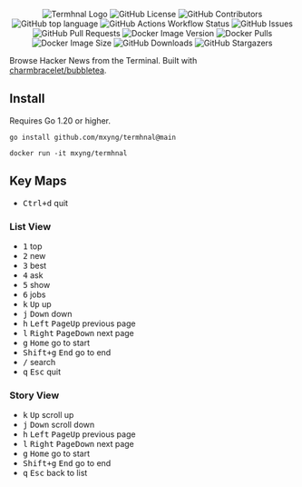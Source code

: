 <p align="center">
  <img alt="Termhnal Logo" src="https://github.com/user-attachments/assets/12071c2e-0aa0-453d-88e4-cc5517ddc01a">
  <img alt="GitHub License" src="https://img.shields.io/github/license/mxyng/termhnal">
  <img alt="GitHub Contributors" src="https://img.shields.io/github/contributors/mxyng/termhnal">
  <img alt="GitHub top language" src="https://img.shields.io/github/languages/top/mxyng/termhnal">
  <img alt="GitHub Actions Workflow Status" src="https://img.shields.io/github/actions/workflow/status/mxyng/termhnal/build.yaml">
  <img alt="GitHub Issues" src="https://img.shields.io/github/issues/mxyng/termhnal">
  <img alt="GitHub Pull Requests" src="https://img.shields.io/github/issues-pr/mxyng/termhnal">
  <img alt="Docker Image Version" src="https://img.shields.io/docker/v/mxyng/termhnal">
  <img alt="Docker Pulls" src="https://img.shields.io/docker/pulls/mxyng/termhnal">
  <img alt="Docker Image Size" src="https://img.shields.io/docker/image-size/mxyng/termhnal">
  <img alt="GitHub Downloads" src="https://img.shields.io/github/downloads/mxyng/termhnal/total">
  <img alt="GitHub Stargazers" src="https://img.shields.io/github/stars/mxyng/termhnal">
</p>

Browse Hacker News from the Terminal. Built with [charmbracelet/bubbletea](https://github.com/charmbracelet/bubbletea).

## Install

Requires Go 1.20 or higher.

```shell
go install github.com/mxyng/termhnal@main
```

```shell
docker run -it mxyng/termhnal
```

## Key Maps

- <kbd>Ctrl+d</kbd> quit

### List View

- <kbd>1</kbd> top
- <kbd>2</kbd> new
- <kbd>3</kbd> best
- <kbd>4</kbd> ask
- <kbd>5</kbd> show
- <kbd>6</kbd> jobs
- <kbd>k</kbd> <kbd>Up</kbd> up
- <kbd>j</kbd> <kbd>Down</kbd> down
- <kbd>h</kbd> <kbd>Left</kbd> <kbd>PageUp</kbd> previous page
- <kbd>l</kbd> <kbd>Right</kbd> <kbd>PageDown</kbd> next page
- <kbd>g</kbd> <kbd>Home</kbd> go to start
- <kbd>Shift+g</kbd> <kbd>End</kbd> go to end
- <kbd>/</kbd> search
- <kbd>q</kbd> <kbd>Esc</kbd> quit

### Story View

- <kbd>k</kbd> <kbd>Up</kbd> scroll up
- <kbd>j</kbd> <kbd>Down</kbd> scroll down
- <kbd>h</kbd> <kbd>Left</kbd> <kbd>PageUp</kbd> previous page
- <kbd>l</kbd> <kbd>Right</kbd> <kbd>PageDown</kbd> next page
- <kbd>g</kbd> <kbd>Home</kbd> go to start
- <kbd>Shift+g</kbd> <kbd>End</kbd> go to end
- <kbd>q</kbd> <kbd>Esc</kbd> back to list
